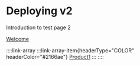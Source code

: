 # Deploying v2

Introduction to test page 2

[Welcome](../welcome.md)

::::link-array
:::link-array-item{headerType="COLOR" headerColor="#2166ae"}
[Product1](https://app.archbee.io/public/JTQkGNgcPfRFZlTXzXFDu/Ei5jgXBeGDlNhlRDfILt9)
:::
::::
